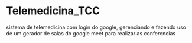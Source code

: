 # Telemedicina_TCC
sistema de telemedicina com login do google, gerenciando e fazendo uso de um gerador de salas do google meet para realizar as conferencias
